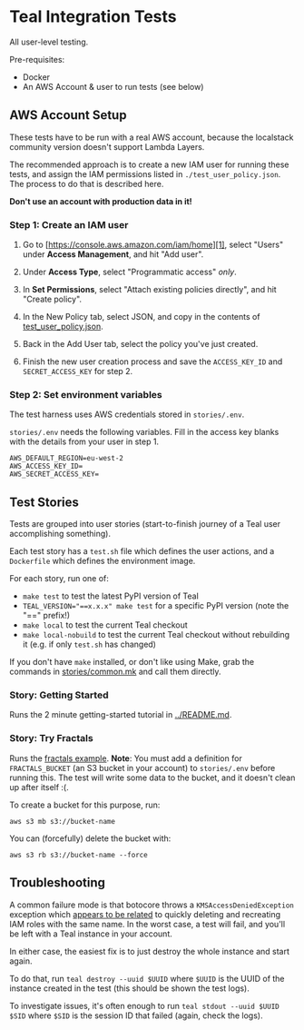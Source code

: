 # Teal Integration Tests

All user-level testing.

Pre-requisites:
- Docker
- An AWS Account & user to run tests (see below)


## AWS Account Setup

These tests have to be run with a real AWS account, because the localstack
community version doesn't support Lambda Layers.

The recommended approach is to create a new IAM user for running these tests,
and assign the IAM permissions listed in `./test_user_policy.json`. The process
to do that is described here.

**Don't use an account with production data in it!**


### Step 1: Create an IAM user

1. Go to [https://console.aws.amazon.com/iam/home][1], select "Users" under
**Access Management**, and hit "Add user".

2. Under **Access Type**, select "Programmatic access" *only*.

3. In **Set Permissions**, select "Attach existing policies directly", and hit
"Create policy".

4. In the New Policy tab, select JSON, and copy in the contents of
[test_user_policy.json](./test_user_policy.json).

5. Back in the Add User tab, select the policy you've just created.

6. Finish the new user creation process and save the `ACCESS_KEY_ID` and
`SECRET_ACCESS_KEY` for step 2.


### Step 2: Set environment variables

The test harness uses AWS credentials stored in `stories/.env`.

`stories/.env` needs the following variables. Fill in the access key blanks with
the details from your user in step 1.

```
AWS_DEFAULT_REGION=eu-west-2
AWS_ACCESS_KEY_ID=
AWS_SECRET_ACCESS_KEY=
```


## Test Stories

Tests are grouped into user stories (start-to-finish journey of a Teal user
accomplishing something).

Each test story has a `test.sh` file which defines the user actions, and a
`Dockerfile` which defines the environment image.

For each story, run one of:
- `make test` to test the latest PyPI version of Teal
- `TEAL_VERSION="==x.x.x" make test` for a specific PyPI version (note the "=="
  prefix!)
- `make local` to test the current Teal checkout
- `make local-nobuild` to test the current Teal checkout without rebuilding it
  (e.g. if only `test.sh` has changed)


If you don't have `make` installed, or don't like using Make, grab the commands
in [stories/common.mk](stories/common.mk) and call them directly.


### Story: Getting Started

Runs the 2 minute getting-started tutorial in [../README.md](../README.md).


### Story: Try Fractals

Runs the [fractals example](../examples/fractals). **Note**: You must add a
definition for `FRACTALS_BUCKET` (an S3 bucket in your account) to
`stories/.env` before running this. The test will write some data to the bucket,
and it doesn't clean up after itself :(.

To create a bucket for this purpose, run:

```shell
aws s3 mb s3://bucket-name
```

You can (forcefully) delete the bucket with:

```shell
aws s3 rb s3://bucket-name --force
```


## Troubleshooting

A common failure mode is that botocore throws a `KMSAccessDeniedException`
exception which [appears to be related][2] to quickly deleting and recreating
IAM roles with the same name. In the worst case, a test will fail, and you'll be
left with a Teal instance in your account.

In either case, the easiest fix is to just destroy the whole instance and start
again.

To do that, run `teal destroy --uuid $UUID` where `$UUID` is the UUID of the
instance created in the test (this should be shown the test logs).

To investigate issues, it's often enough to run `teal stdout --uuid $UUID $SID`
where `$SID` is the session ID that failed (again, check the logs).

[1]: https://console.aws.amazon.com/iam/home
[2]: https://github.com/serverless/examples/issues/279
